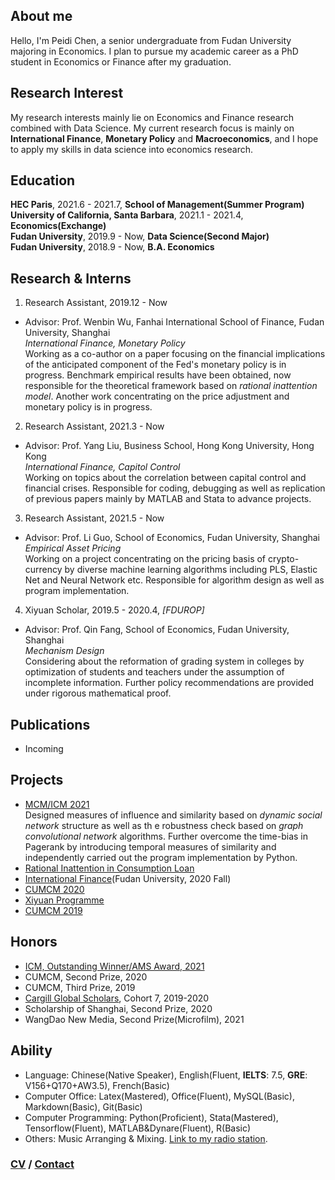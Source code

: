 ## About me

Hello, I'm Peidi Chen, a senior undergraduate from Fudan University majoring in Economics. I plan to pursue my academic career as a PhD student in Economics or Finance after my graduation.


## Research Interest

My research interests mainly lie on Economics and Finance research combined with Data Science. My current research focus is mainly on **International Finance**, **Monetary Policy** and **Macroeconomics**, and I hope to apply my skills in data science into economics research.


## Education
**HEC Paris**, 2021.6 - 2021.7, **School of Management(Summer Program)**  
**University of California, Santa Barbara**, 2021.1 - 2021.4, **Economics(Exchange)**  
**Fudan University**, 2019.9 - Now, **Data Science(Second Major)**  
**Fudan University**, 2018.9 - Now, **B.A. Economics**  

## Research & Interns

1. Research Assistant, 2019.12 - Now
- Advisor: Prof. Wenbin Wu, Fanhai International School of Finance, Fudan University, Shanghai  
  *International Finance, Monetary Policy*  
  Working as a co-author on a paper focusing on the financial implications of the anticipated component of the Fed's monetary policy is in progress. Benchmark empirical results have been obtained, now responsible for the theoretical framework based on *rational inattention model*. Another work concentrating on the price adjustment and monetary policy is in progress.   
  
2. Research Assistant, 2021.3 - Now
- Advisor: Prof. Yang Liu, Business School, Hong Kong University, Hong Kong  
  *International Finance, Capitol Control*  
  Working on topics about the correlation between capital control and financial crises. Responsible for coding, debugging as well as replication of previous papers mainly by MATLAB and Stata to advance projects.  
  
3. Research Assistant, 2021.5 - Now
- Advisor: Prof. Li Guo, School of Economics, Fudan University, Shanghai  
  *Empirical Asset Pricing*  
  Working on a project concentrating on the pricing basis of crypto-currency by diverse machine learning algorithms including PLS, Elastic Net and Neural Network etc. Responsible for algorithm design as well as program implementation.  
  
4. Xiyuan Scholar, 2019.5 - 2020.4, *[FDUROP]*
- Advisor: Prof. Qin Fang, School of Economics, Fudan University, Shanghai  
  *Mechanism Design*  
  Considering about the reformation of grading system in colleges by optimization of students and teachers under the assumption of incomplete information. Further policy recommendations are provided under rigorous mathematical proof.
  
## Publications
- Incoming

## Projects
- [MCM/ICM 2021](projects/ICM2021_Peidi_Chen.pdf)  
  Designed measures of influence and similarity based on *dynamic social network* structure as well as th e robustness check based on *graph convolutional network* algorithms. Further overcome the time-bias in Pagerank by introducing temporal measures of similarity and independently carried out the program implementation by Python.  
- [Rational Inattention in Consumption Loan](projects/RI.pdf)
- [International Finance](projects/International_Finance_2020Fall.pdf)(Fudan University, 2020 Fall)
- [CUMCM 2020](projects/CUMCM2020_Peidi_Chen.pdf)
- [Xiyuan Programme](projects/30A2.pdf)
- [CUMCM 2019](projects/CUMCM2019_Peidi_Chen.pdf)

## Honors
- [ICM, Outstanding Winner/AMS Award, 2021](personal/ICM2021_Peidi_Chen.pdf)
- CUMCM, Second Prize, 2020
- CUMCM, Third Prize, 2019
- [Cargill Global Scholars](https://www.cargillglobalscholars.com/testimonials/), Cohort 7, 2019-2020
- Scholarship of Shanghai, Second Prize, 2020  
- WangDao New Media, Second Prize(Microfilm), 2021

## Ability
- Language: Chinese(Native Speaker), English(Fluent, **IELTS**: 7.5, **GRE**: V156+Q170+AW3.5), French(Basic)
- Computer Office: Latex(Mastered), Office(Fluent), MySQL(Basic), Markdown(Basic), Git(Basic)
- Computer Programming: Python(Proficient), Stata(Mastered), Tensorflow(Fluent), MATLAB&Dynare(Fluent), R(Basic)
- Others: Music Arranging & Mixing. [Link to my radio station](https://music.163.com/#/djradio?id=793067430).

### [CV](personal/CV_Peidi_Chen_2021_7.pdf) / [Contact](personal/contact.md)
